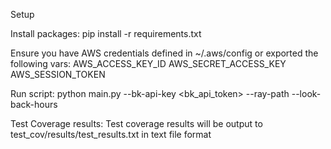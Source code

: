 Setup

Install packages:
pip install -r requirements.txt

Ensure you have AWS credentials defined in ~/.aws/config or exported the following vars:
AWS_ACCESS_KEY_ID
AWS_SECRET_ACCESS_KEY
AWS_SESSION_TOKEN

Run script:
python main.py --bk-api-key <bk_api_token> --ray-path <absolute-path-to-ray-repo> --look-back-hours <lookback-period-for-doc-test-build>

Test Coverage results:
Test coverage results will be output to test_cov/results/test_results.txt in text file format